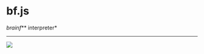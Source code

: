 # bf.js


*brainf*** interpreter*

___

<img src="https://lh3.ggpht.com/rDTGTYfGZDZXn0Gt_uxQ0JrPoROL4O0gxR687OtaPYTpcGvjKEvM0jIiooWEGY5uOaU=h500">
